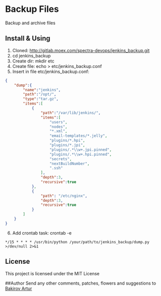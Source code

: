 # Backup Files
Backup and archive files

## Install & Using
1. Cloned: http://gitlab.moex.com/spectra-devops/jenkins_backup.git
2. cd jenkins_backup
3. Create dir: mkdir etc
4. Create file: echo > etc/jenkins_backup.conf
5. Insert in file etc/jenkins_backup.conf:
```json
{
    "dump":{
        "name":"jenkins",
        "path":"/opt/",
        "type":"tar.gz",
        "items":[
            {
                "path":"/var/lib/jenkins/",
                "items":[
                    "users",
                    "nodes",
                    "*.xml",
                    "email-templates/*.jelly",
                    "plugins/*.hpi",
                    "plugins/*.jpi",
                    "plugins/.*\\w+.jpi.pinned",
                    "plugins/.*\\w+.hpi.pinned",
                    "secrets",
                    "nextBuildNumber",
                    ".ssh"
                ],
                "depth":3,
                "recursive":true
            },
            {
                "path": "/etc/nginx",
                "depth":3,
                "recursive":true
            }
        ]
    }
}
```
6. Add crontab task: crontab -e
```
*/15 * * * * /usr/bin/python /your/path/to/jenkins_backup/dump.py >/dev/null 2>&1
```

## License
This project is licensed under the MIT License

##Author
Send any other comments, patches, flowers and suggestions to [Bakirov Artur](mailto:turkin86@mail.ru)
